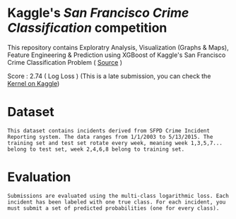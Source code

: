 # Kaggle's *San Francisco Crime Classification* competition
This repository contains Exploratry Analysis, Visualization (Graphs & Maps), Feature Engineering & Prediction using XGBoost of Kaggle's San Francisco Crime Classification Problem ( [Source](https://www.kaggle.com/c/sf-crime) )

Score : 2.74 ( Log Loss ) (This is a late submission, you can check the [Kernel on Kaggle](https://www.kaggle.com/hamzael1/sf-crimes-2-74-score-feature-engineering-xgboost))
# Dataset

`This dataset contains incidents derived from SFPD Crime Incident Reporting system. The data ranges from 1/1/2003 to 5/13/2015. The training set and test set rotate every week, meaning week 1,3,5,7... belong to test set, week 2,4,6,8 belong to training set. `

# Evaluation

`Submissions are evaluated using the multi-class logarithmic loss. Each incident has been labeled with one true class. For each incident, you must submit a set of predicted probabilities (one for every class). `
